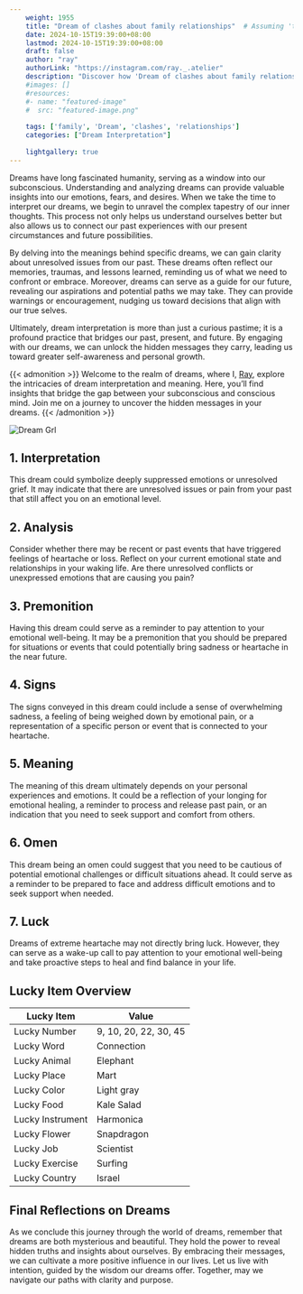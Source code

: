 ```yaml
---
    weight: 1955
    title: "Dream of clashes about family relationships"  # Assuming 'title' column exists
    date: 2024-10-15T19:39:00+08:00
    lastmod: 2024-10-15T19:39:00+08:00
    draft: false
    author: "ray"
    authorLink: "https://instagram.com/ray._.atelier"
    description: "Discover how 'Dream of clashes about family relationships' can interpret your future and uncover its significant meanings in your life."
    #images: []
    #resources:
    #- name: "featured-image"
    #  src: "featured-image.png"
    
    tags: ['family', 'Dream', 'clashes', 'relationships']
    categories: ["Dream Interpretation"]
    
    lightgallery: true
---
```

    
Dreams have long fascinated humanity, serving as a window into our subconscious. Understanding and analyzing dreams can provide valuable insights into our emotions, fears, and desires. When we take the time to interpret our dreams, we begin to unravel the complex tapestry of our inner thoughts. This process not only helps us understand ourselves better but also allows us to connect our past experiences with our present circumstances and future possibilities.

By delving into the meanings behind specific dreams, we can gain clarity about unresolved issues from our past. These dreams often reflect our memories, traumas, and lessons learned, reminding us of what we need to confront or embrace. Moreover, dreams can serve as a guide for our future, revealing our aspirations and potential paths we may take. They can provide warnings or encouragement, nudging us toward decisions that align with our true selves.

Ultimately, dream interpretation is more than just a curious pastime; it is a profound practice that bridges our past, present, and future. By engaging with our dreams, we can unlock the hidden messages they carry, leading us toward greater self-awareness and personal growth.

{{< admonition >}}
Welcome to the realm of dreams, where I, [Ray](https://instagram.com/ray._.atelier), explore the intricacies of dream interpretation and meaning. Here, you’ll find insights that bridge the gap between your subconscious and conscious mind. Join me on a journey to uncover the hidden messages in your dreams.
{{< /admonition >}}

![Dream Grl](https://cdn.pixabay.com/photo/2017/11/02/03/35/gothic-2910057_1280.jpg "Dream Grl")

## 1. Interpretation
 This dream could symbolize deeply suppressed emotions or unresolved grief. It may indicate that there are unresolved issues or pain from your past that still affect you on an emotional level.

## 2. Analysis
 Consider whether there may be recent or past events that have triggered feelings of heartache or loss. Reflect on your current emotional state and relationships in your waking life. Are there unresolved conflicts or unexpressed emotions that are causing you pain?

## 3. Premonition
 Having this dream could serve as a reminder to pay attention to your emotional well-being. It may be a premonition that you should be prepared for situations or events that could potentially bring sadness or heartache in the near future.

## 4. Signs
 The signs conveyed in this dream could include a sense of overwhelming sadness, a feeling of being weighed down by emotional pain, or a representation of a specific person or event that is connected to your heartache.

## 5. Meaning
 The meaning of this dream ultimately depends on your personal experiences and emotions. It could be a reflection of your longing for emotional healing, a reminder to process and release past pain, or an indication that you need to seek support and comfort from others.

## 6. Omen
 This dream being an omen could suggest that you need to be cautious of potential emotional challenges or difficult situations ahead. It could serve as a reminder to be prepared to face and address difficult emotions and to seek support when needed.

## 7. Luck
 Dreams of extreme heartache may not directly bring luck. However, they can serve as a wake-up call to pay attention to your emotional well-being and take proactive steps to heal and find balance in your life.

## Lucky Item Overview
| Lucky Item          | Value              |
|---------------|--------------------|
| Lucky Number        | 9, 10, 20, 22, 30, 45  |
| Lucky Word          | Connection |
| Lucky Animal        | Elephant |
| Lucky Place         | Mart     |
| Lucky Color         | Light gray     |
| Lucky Food          | Kale Salad      |
| Lucky Instrument    | Harmonica |
| Lucky Flower        | Snapdragon    |
| Lucky Job           | Scientist       |
| Lucky Exercise      | Surfing  |
| Lucky Country       | Israel    |


##  Final Reflections on Dreams

As we conclude this journey through the world of dreams, remember that dreams are both mysterious and beautiful. They hold the power to reveal hidden truths and insights about ourselves. By embracing their messages, we can cultivate a more positive influence in our lives. Let us live with intention, guided by the wisdom our dreams offer. Together, may we navigate our paths with clarity and purpose.
